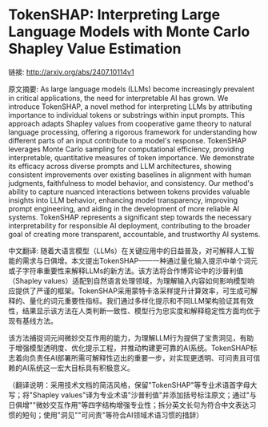 # TokenSHAP: Interpreting Large Language Models with Monte Carlo Shapley Value Estimation

链接: http://arxiv.org/abs/2407.10114v1

原文摘要:
As large language models (LLMs) become increasingly prevalent in critical
applications, the need for interpretable AI has grown. We introduce TokenSHAP,
a novel method for interpreting LLMs by attributing importance to individual
tokens or substrings within input prompts. This approach adapts Shapley values
from cooperative game theory to natural language processing, offering a
rigorous framework for understanding how different parts of an input contribute
to a model's response. TokenSHAP leverages Monte Carlo sampling for
computational efficiency, providing interpretable, quantitative measures of
token importance. We demonstrate its efficacy across diverse prompts and LLM
architectures, showing consistent improvements over existing baselines in
alignment with human judgments, faithfulness to model behavior, and
consistency.
  Our method's ability to capture nuanced interactions between tokens provides
valuable insights into LLM behavior, enhancing model transparency, improving
prompt engineering, and aiding in the development of more reliable AI systems.
TokenSHAP represents a significant step towards the necessary interpretability
for responsible AI deployment, contributing to the broader goal of creating
more transparent, accountable, and trustworthy AI systems.

中文翻译:
随着大语言模型（LLMs）在关键应用中的日益普及，对可解释人工智能的需求与日俱增。本文提出TokenSHAP——一种通过量化输入提示中单个词元或子字符串重要性来解释LLMs的新方法。该方法将合作博弈论中的沙普利值（Shapley values）适配到自然语言处理领域，为理解输入内容如何影响模型响应提供了严谨的框架。TokenSHAP采用蒙特卡洛采样提升计算效率，可生成可解释的、量化的词元重要性指标。我们通过多样化提示和不同LLM架构验证其有效性，结果显示该方法在人类判断一致性、模型行为忠实度和解释稳定性方面均优于现有基线方法。

该方法捕捉词元间微妙交互作用的能力，为理解LLM行为提供了宝贵洞见，有助于增强模型透明度、优化提示工程，并推动构建更可靠的AI系统。TokenSHAP标志着向负责任AI部署所需可解释性迈出的重要一步，对实现更透明、可问责且可信赖的AI系统这一宏大目标具有积极意义。

（翻译说明：采用技术文档的简洁风格，保留"TokenSHAP"等专业术语首字母大写；将"Shapley values"译为专业术语"沙普利值"并添加括号标注原文；通过"与日俱增""微妙交互作用"等四字结构增强专业性；拆分英文长句为符合中文表达习惯的短句；使用"洞见""可问责"等符合AI领域术语习惯的措辞）
